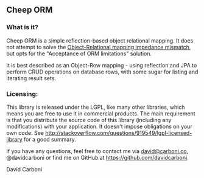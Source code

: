 
Cheep ORM
----------


### What is it?

Cheep ORM is a simple reflection-based object relational mapping. It does not attempt to solve the [Object-Relational mapping impedance mismatch](http://www.codinghorror.com/blog/2006/06/object-relational-mapping-is-the-vietnam-of-computer-science.html), but opts for the "Acceptance of ORM limitations" solution.

It is best described as an Object-Row mapping - using reflection and JPA to perform CRUD operations on database rows, with some sugar for listing and iterating result sets.


### Licensing:

This library is released under the LGPL, like many other libraries, which means you are free to use it in commercial products. The main requirement is that you distribute the source code of this library (including any modifications) with your application. It doesn't impose obligations on your own code. See http://stackoverflow.com/questions/919549/lgpl-licensed-library for a good summary.

If you have any questions, feel free to contact me via david@carboni.co, @davidcarboni or find me on GitHub at https://github.com/davidcarboni.

David Carboni
